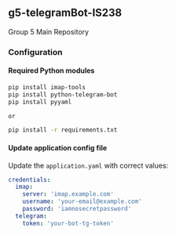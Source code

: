 ## g5-telegramBot-IS238
Group 5 Main Repository

### Configuration

#### Required Python modules
```bash
pip install imap-tools
pip install python-telegram-bot  
pip install pyyaml

or 

pip install -r requirements.txt
```

#### Update application config file
Update the `application.yaml` with correct values:
```yaml
credentials:
  imap:
    server: 'imap.example.com' 
    username: 'your-email@example.com'
    password: 'iamnosecretpassword'
  telegram:
    token: 'your-bot-tg-token'
```